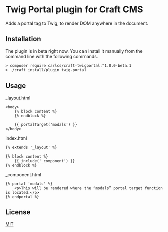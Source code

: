 # Twig Portal plugin for Craft CMS

Adds a portal tag to Twig, to render DOM anywhere in the document.

## Installation

The plugin is in beta right now. You can install it manually from the command line with the following commands.

```
> composer require carlcs/craft-twigportal:^1.0.0-beta.1
> ./craft install/plugin twig-portal
```

## Usage

_layout.html

```twig
<body>
    {% block content %}
    {% endblock %}

    {{ portalTarget('modals') }}
</body>
```

index.html

```twig
{% extends '_layout' %}

{% block content %}
    {{ include('_component') }}
{% endblock %}
```

_component.html

```twig
{% portal 'modals' %}
    <p>This will be rendered where the “modals” portal target function is located.</p>
{% endportal %}
```

## License

[MIT](LICENSE.md)
